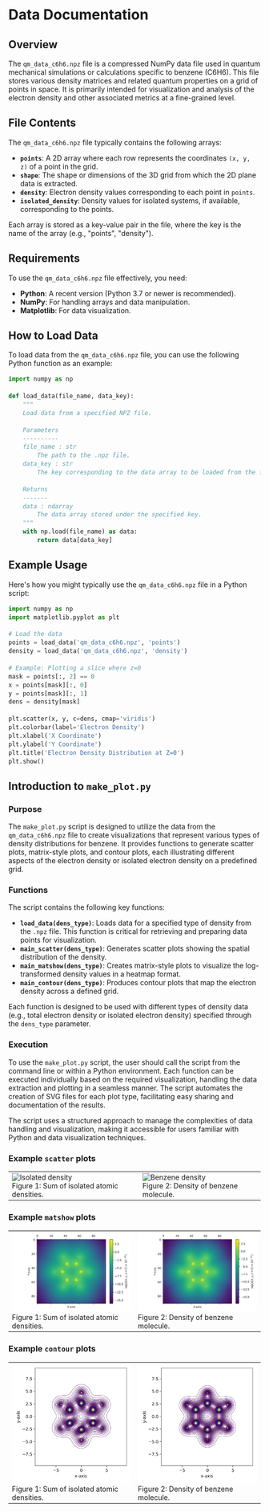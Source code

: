 
# Data Documentation

## Overview

The `qm_data_c6h6.npz` file is a compressed NumPy data file used in quantum mechanical simulations or calculations specific to benzene (C6H6). This file stores various density matrices and related quantum properties on a grid of points in space. It is primarily intended for visualization and analysis of the electron density and other associated metrics at a fine-grained level.

## File Contents

The `qm_data_c6h6.npz` file typically contains the following arrays:

- **`points`**: A 2D array where each row represents the coordinates `(x, y, z)` of a point in the grid.
- **`shape`**: The shape or dimensions of the 3D grid from which the 2D plane data is extracted.
- **`density`**: Electron density values corresponding to each point in `points`.
- **`isolated_density`**: Density values for isolated systems, if available, corresponding to the points.

Each array is stored as a key-value pair in the file, where the key is the name of the array (e.g., "points", "density").

## Requirements

To use the `qm_data_c6h6.npz` file effectively, you need:

- **Python**: A recent version (Python 3.7 or newer is recommended).
- **NumPy**: For handling arrays and data manipulation.
- **Matplotlib**: For data visualization.

## How to Load Data

To load data from the `qm_data_c6h6.npz` file, you can use the following Python function as an example:

```python
import numpy as np

def load_data(file_name, data_key):
    """
    Load data from a specified NPZ file.

    Parameters
    ----------
    file_name : str
        The path to the .npz file.
    data_key : str
        The key corresponding to the data array to be loaded from the file.

    Returns
    -------
    data : ndarray
        The data array stored under the specified key.
    """
    with np.load(file_name) as data:
        return data[data_key]
```

## Example Usage

Here's how you might typically use the `qm_data_c6h6.npz` file in a Python script:

```python
import numpy as np
import matplotlib.pyplot as plt

# Load the data
points = load_data('qm_data_c6h6.npz', 'points')
density = load_data('qm_data_c6h6.npz', 'density')

# Example: Plotting a slice where z=0
mask = points[:, 2] == 0
x = points[mask][:, 0]
y = points[mask][:, 1]
dens = density[mask]

plt.scatter(x, y, c=dens, cmap='viridis')
plt.colorbar(label='Electron Density')
plt.xlabel('X Coordinate')
plt.ylabel('Y Coordinate')
plt.title('Electron Density Distribution at Z=0')
plt.show()
```

## Introduction to `make_plot.py`

### Purpose

The `make_plot.py` script is designed to utilize the data from the `qm_data_c6h6.npz` file to create visualizations that represent various types of density distributions for benzene.
It provides functions to generate scatter plots, matrix-style plots, and contour plots, each illustrating different aspects of the electron density or isolated electron density on a predefined grid.

### Functions

The script contains the following key functions:

- **`load_data(dens_type)`**: Loads data for a specified type of density from the `.npz` file. This function is critical for retrieving and preparing data points for visualization.
- **`main_scatter(dens_type)`**: Generates scatter plots showing the spatial distribution of the density.
- **`main_matshow(dens_type)`**: Creates matrix-style plots to visualize the log-transformed density values in a heatmap format.
- **`main_contour(dens_type)`**: Produces contour plots that map the electron density across a defined grid.

Each function is designed to be used with different types of density data (e.g., total electron density or isolated electron density) specified through the `dens_type` parameter.

### Execution

To use the `make_plot.py` script, the user should call the script from the command line or within a Python environment. Each function can be executed individually based on the required visualization, handling the data extraction and plotting in a seamless manner. The script automates the creation of SVG files for each plot type, facilitating easy sharing and documentation of the results.

The script uses a structured approach to manage the complexities of data handling and visualization, making it accessible for users familiar with Python and data visualization techniques.

### Example `scatter` plots

<table>
  <tr>
    <td>
      <img src="c6h6_scatter_isolated_density.svg" alt="Isolated density" style="width: 100%">
      <figcaption>Figure 1: Sum of isolated atomic densities.</figcaption>
    </td>
    <td>
      <img src="c6h6_scatter_density.svg" alt="Benzene density" style="width: 100%">
      <figcaption>Figure 2: Density of benzene molecule.</figcaption>
    </td>
  </tr>
</table>

### Example `matshow` plots

<table>
  <tr>
    <td>
      <img src="c6h6_matshow_isolated_density.svg" alt="Isolated density" style="width: 100%">
      <figcaption>Figure 1: Sum of isolated atomic densities.</figcaption>
    </td>
    <td>
      <img src="c6h6_matshow_density.svg" alt="Benzene density" style="width: 100%">
      <figcaption>Figure 2: Density of benzene molecule.</figcaption>
    </td>
  </tr>
</table>

### Example `contour` plots

<table>
  <tr>
    <td>
      <img src="c6h6_contour_isolated_density.svg" alt="Isolated density" style="width: 100%">
      <figcaption>Figure 1: Sum of isolated atomic densities.</figcaption>
    </td>
    <td>
      <img src="c6h6_contour_density.svg" alt="Benzene density" style="width: 100%">
      <figcaption>Figure 2: Density of benzene molecule.</figcaption>
    </td>
  </tr>
</table>
